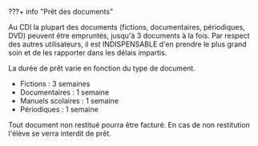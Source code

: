 ???+ info "Prêt des documents"
        
  Au CDI la plupart des documents (fictions, documentaires, périodiques, DVD) peuvent être  empruntés, jusqu'à 3 documents à la fois.
Par respect des autres utilisateurs, il est INDISPENSABLE d'en prendre le plus grand soin et de les rapporter dans les délais impartis.
 
La durée de prêt varie en fonction du type de document.
 
- Fictions : 3 semaines
- Documentaires : 1 semaine
- Manuels scolaires : 1 semaine
- Périodiques : 1 semaine 

Tout document non restitué pourra être facturé.
En cas de non restitution l'élève se verra interdit de prêt.
